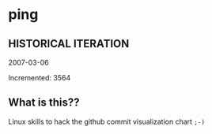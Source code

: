 # ping

## HISTORICAL ITERATION
2007-03-06

Incremented: 3564

## What is this?? 
Linux skills to hack the github commit visualization chart `;-)`
